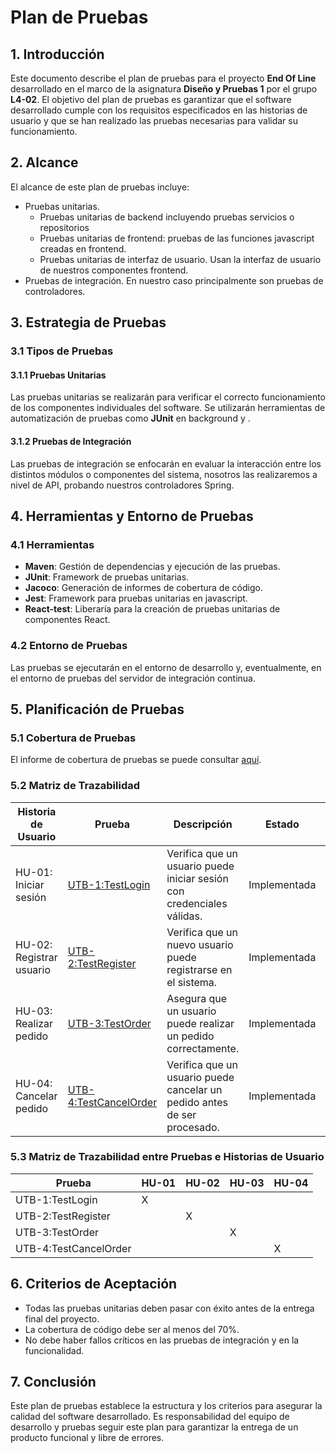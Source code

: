 # Plan de Pruebas

## 1. Introducción

Este documento describe el plan de pruebas para el proyecto **End Of Line** desarrollado en el marco de la asignatura **Diseño y Pruebas 1** por el grupo **L4-02**. El objetivo del plan de pruebas es garantizar que el software desarrollado cumple con los requisitos especificados en las historias de usuario y que se han realizado las pruebas necesarias para validar su funcionamiento.

## 2. Alcance

El alcance de este plan de pruebas incluye:

- Pruebas unitarias.
  - Pruebas unitarias de backend incluyendo pruebas servicios o repositorios
  - Pruebas unitarias de frontend: pruebas de las funciones javascript creadas en frontend.
  - Pruebas unitarias de interfaz de usuario. Usan la interfaz de  usuario de nuestros componentes frontend.
- Pruebas de integración.  En nuestro caso principalmente son pruebas de controladores.

## 3. Estrategia de Pruebas

### 3.1 Tipos de Pruebas

#### 3.1.1 Pruebas Unitarias
Las pruebas unitarias se realizarán para verificar el correcto funcionamiento de los componentes individuales del software. Se utilizarán herramientas de automatización de pruebas como **JUnit** en background y .

#### 3.1.2 Pruebas de Integración
Las pruebas de integración se enfocarán en evaluar la interacción entre los distintos módulos o componentes del sistema, nosotros las realizaremos a nivel de API, probando nuestros controladores Spring.

## 4. Herramientas y Entorno de Pruebas

### 4.1 Herramientas
- **Maven**: Gestión de dependencias y ejecución de las pruebas.
- **JUnit**: Framework de pruebas unitarias.
- **Jacoco**: Generación de informes de cobertura de código.
- **Jest**: Framework para pruebas unitarias en javascript.
- **React-test**: Liberaría para la creación de pruebas unitarias de componentes React.

### 4.2 Entorno de Pruebas
Las pruebas se ejecutarán en el entorno de desarrollo y, eventualmente, en el entorno de pruebas del servidor de integración continua.

## 5. Planificación de Pruebas

### 5.1 Cobertura de Pruebas

El informe de cobertura de pruebas se puede consultar [aquí](
https://html-preview.github.io/?url=https://raw.githubusercontent.com/gii-is-DP1/group-project-seed/main/target/site/jacoco/index.html).

### 5.2 Matriz de Trazabilidad

| Historia de Usuario | Prueba | Descripción | Estado |Tipo |
|---------------------|--------|-------------|--------|--------|
| HU-01: Iniciar sesión | [UTB-1:TestLogin](./src/test/java/com/proyecto/tests/TestLogin.java) | Verifica que un usuario puede iniciar sesión con credenciales válidas. | Implementada | Unitaria en backend |
| HU-02: Registrar usuario | [UTB-2:TestRegister](./src/test/java/com/proyecto/tests/TestRegister.java) | Verifica que un nuevo usuario puede registrarse en el sistema. | Implementada |Unitaria en backend |
| HU-03: Realizar pedido | [UTB-3:TestOrder](./src/test/java/com/proyecto/tests/TestOrder.java) | Asegura que un usuario puede realizar un pedido correctamente. | Implementada | Unitaria en backend |
| HU-04: Cancelar pedido | [UTB-4:TestCancelOrder](./src/test/java/com/proyecto/tests/TestCancelOrder.java) | Verifica que un usuario puede cancelar un pedido antes de ser procesado. | Implementada |Unitaria en backend |

### 5.3 Matriz de Trazabilidad entre Pruebas e Historias de Usuario

| Prueba             | HU-01 | HU-02 | HU-03 | HU-04 |
|--------------------|-------|-------|-------|-------|
| UTB-1:TestLogin          |   X   |       |       |       |
| UTB-2:TestRegister       |       |   X   |       |       |
| UTB-3:TestOrder          |       |       |   X   |       |
| UTB-4:TestCancelOrder    |       |       |       |   X   |

## 6. Criterios de Aceptación

- Todas las pruebas unitarias deben pasar con éxito antes de la entrega final del proyecto.
- La cobertura de código debe ser al menos del 70%.
- No debe haber fallos críticos en las pruebas de integración y en la funcionalidad.

## 7. Conclusión

Este plan de pruebas establece la estructura y los criterios para asegurar la calidad del software desarrollado. Es responsabilidad del equipo de desarrollo y pruebas seguir este plan para garantizar la entrega de un producto funcional y libre de errores.
